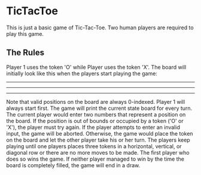 # TicTacToe

This is just a basic game of Tic-Tac-Toe. Two human players are required to play this game. 

## The Rules

Player 1 uses the token 'O' while Player uses the token 'X'. The board will initially look like this when the players start playing the game:
***
***
***
Note that valid positions on the board are always 0-indexed. Player 1 will always start first. The game will print the current state board for every turn. The current player would enter two numbers that represent a position on the board. If the position is out of bounds or occupied by a token ('O' or 'X'), the player must try again. If the player attempts to enter an invalid input, the game will be aborted. Otherwise, the game would place the token on the board and let the other player take his or her turn. The players keep playing until one players places three tokens in a horizontal, vertical, or diagonal row or there are no more moves to be made. The first player who does so wins the game. If neither player managed to win by the time the board is completely filled, the game will end in a draw. 
